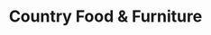 ---
title: "Country Food & Furniture"
url: /amelia/country-food-and-furniture/
shop: supermarket
---